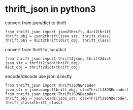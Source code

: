 # thrift_json in python3

convert from json/dict to thrift
```
from thrift_json import json2thrift, dict2thrift
thrift_obj = json2thrift(json_str, thrift_class)
thrift_obj = dict2thrift(dict_obj, thrift_class)
```

convert from thrift to json/dict
```
from thrift_json import thrift2json, thrift2dict
json_str = thrfit2json(thrift_obj)
dict_obj = thrift2dict(thrift_obj)
```

encode/decode use json directly
```
from thrift_json import ThriftJSONEncoder
json_str = json.dumps(thrift_obj, cls=ThriftJSONEncoder)
from thrift_json import ThriftJSONDecoder
thrift_obj = json.loads(json_str, cls=ThriftJSONDecoder, thrift_class=thrift_class) 
```
